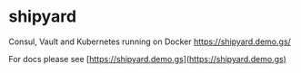 # shipyard
Consul, Vault and Kubernetes running on Docker https://shipyard.demo.gs/

For docs please see [https://shipyard.demo.gs](https://shipyard.demo.gs)
